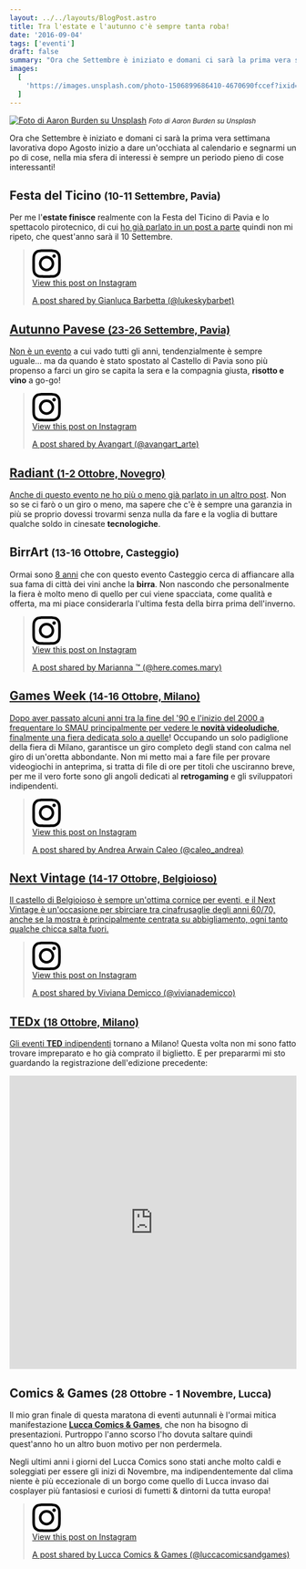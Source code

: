 ```yaml
---
layout: ../../layouts/BlogPost.astro
title: Tra l'estate e l'autunno c'è sempre tanta roba!
date: '2016-09-04'
tags: ['eventi']
draft: false
summary: "Ora che Settembre è iniziato e domani ci sarà la prima vera settimana lavorativa dopo Agosto inizio a dare un'occhiata al calendario e segnarmi un po di cose, nella mia sfera di interessi è sempre un periodo pieno di cose interessanti!"
images:
  [
    'https://images.unsplash.com/photo-1506899686410-4670690fccef?ixid=MnwxMjA3fDB8MHxwaG90by1wYWdlfHx8fGVufDB8fHx8&ixlib=rb-1.2.1&auto=format&fit=crop&w=1200&q=80',
  ]
---
```


<script async src="//www.instagram.com/embed.js"></script>

[![Foto di Aaron Burden su Unsplash](https://images.unsplash.com/photo-1506899686410-4670690fccef?ixid=MnwxMjA3fDB8MHxwaG90by1wYWdlfHx8fGVufDB8fHx8&ixlib=rb-1.2.1&auto=format&fit=crop&w=1200&q=80)](https://unsplash.com/photos/Zl8zGdnNcP8) <small>_Foto di Aaron Burden su Unsplash_</small>

Ora che Settembre è iniziato e domani ci sarà la prima vera settimana lavorativa dopo Agosto inizio a dare un'occhiata al calendario e segnarmi un po di cose, nella mia sfera di interessi è sempre un periodo pieno di cose interessanti!

## Festa del Ticino <small>(10-11 Settembre, Pavia)</small>

Per me l'**estate finisce** realmente con la Festa del Ticino di Pavia e lo spettacolo pirotecnico, di cui [ho già parlato in un post a parte](https://salvatorelaisa.blog/post/fuochi-fine-estate/) quindi non mi ripeto, che quest'anno sarà il 10 Settembre.

<blockquote className="instagram-media" data-instgrm-captioned data-instgrm-permalink="https://www.instagram.com/p/7TiCw2yVgC/?utm_source=ig_embed&utm_campaign=loading" data-instgrm-version={13} style={{background: '#FFF', border: 0, borderRadius: '3px', boxShadow: '0 0 1px 0 rgba(0,0,0,0.5),0 1px 10px 0 rgba(0,0,0,0.15)', margin: '1px', maxWidth: '540px', minWidth: '326px', padding: 0, width: 'calc(100% - 2px)'}}><div style={{padding: '16px'}}> <a href="https://www.instagram.com/p/7TiCw2yVgC/?utm_source=ig_embed&utm_campaign=loading" style={{background: '#FFFFFF', lineHeight: 0, padding: '0 0', textAlign: 'center', textDecoration: 'none', width: '100%'}} target="_blank"> <div style={{display: 'flex', flexDirection: 'row', alignItems: 'center'}}> <div style={{backgroundColor: '#F4F4F4', borderRadius: '50%', flexGrow: 0, height: '40px', marginRight: '14px', width: '40px'}} /> <div style={{display: 'flex', flexDirection: 'column', flexGrow: 1, justifyContent: 'center'}}> <div style={{backgroundColor: '#F4F4F4', borderRadius: '4px', flexGrow: 0, height: '14px', marginBottom: '6px', width: '100px'}} /> <div style={{backgroundColor: '#F4F4F4', borderRadius: '4px', flexGrow: 0, height: '14px', width: '60px'}} /></div></div><div style={{padding: '19% 0'}} /> <div style={{display: 'block', height: '50px', margin: '0 auto 12px', width: '50px'}}><svg width="50px" height="50px" viewBox="0 0 60 60" version="1.1" xmlns="https://www.w3.org/2000/svg" xmlnsXlink="https://www.w3.org/1999/xlink"><g stroke="none" strokeWidth={1} fill="none" fillRule="evenodd"><g transform="translate(-511.000000, -20.000000)" fill="#000000"><g><path d="M556.869,30.41 C554.814,30.41 553.148,32.076 553.148,34.131 C553.148,36.186 554.814,37.852 556.869,37.852 C558.924,37.852 560.59,36.186 560.59,34.131 C560.59,32.076 558.924,30.41 556.869,30.41 M541,60.657 C535.114,60.657 530.342,55.887 530.342,50 C530.342,44.114 535.114,39.342 541,39.342 C546.887,39.342 551.658,44.114 551.658,50 C551.658,55.887 546.887,60.657 541,60.657 M541,33.886 C532.1,33.886 524.886,41.1 524.886,50 C524.886,58.899 532.1,66.113 541,66.113 C549.9,66.113 557.115,58.899 557.115,50 C557.115,41.1 549.9,33.886 541,33.886 M565.378,62.101 C565.244,65.022 564.756,66.606 564.346,67.663 C563.803,69.06 563.154,70.057 562.106,71.106 C561.058,72.155 560.06,72.803 558.662,73.347 C557.607,73.757 556.021,74.244 553.102,74.378 C549.944,74.521 548.997,74.552 541,74.552 C533.003,74.552 532.056,74.521 528.898,74.378 C525.979,74.244 524.393,73.757 523.338,73.347 C521.94,72.803 520.942,72.155 519.894,71.106 C518.846,70.057 518.197,69.06 517.654,67.663 C517.244,66.606 516.755,65.022 516.623,62.101 C516.479,58.943 516.448,57.996 516.448,50 C516.448,42.003 516.479,41.056 516.623,37.899 C516.755,34.978 517.244,33.391 517.654,32.338 C518.197,30.938 518.846,29.942 519.894,28.894 C520.942,27.846 521.94,27.196 523.338,26.654 C524.393,26.244 525.979,25.756 528.898,25.623 C532.057,25.479 533.004,25.448 541,25.448 C548.997,25.448 549.943,25.479 553.102,25.623 C556.021,25.756 557.607,26.244 558.662,26.654 C560.06,27.196 561.058,27.846 562.106,28.894 C563.154,29.942 563.803,30.938 564.346,32.338 C564.756,33.391 565.244,34.978 565.378,37.899 C565.522,41.056 565.552,42.003 565.552,50 C565.552,57.996 565.522,58.943 565.378,62.101 M570.82,37.631 C570.674,34.438 570.167,32.258 569.425,30.349 C568.659,28.377 567.633,26.702 565.965,25.035 C564.297,23.368 562.623,22.342 560.652,21.575 C558.743,20.834 556.562,20.326 553.369,20.18 C550.169,20.033 549.148,20 541,20 C532.853,20 531.831,20.033 528.631,20.18 C525.438,20.326 523.257,20.834 521.349,21.575 C519.376,22.342 517.703,23.368 516.035,25.035 C514.368,26.702 513.342,28.377 512.574,30.349 C511.834,32.258 511.326,34.438 511.181,37.631 C511.035,40.831 511,41.851 511,50 C511,58.147 511.035,59.17 511.181,62.369 C511.326,65.562 511.834,67.743 512.574,69.651 C513.342,71.625 514.368,73.296 516.035,74.965 C517.703,76.634 519.376,77.658 521.349,78.425 C523.257,79.167 525.438,79.673 528.631,79.82 C531.831,79.965 532.853,80.001 541,80.001 C549.148,80.001 550.169,79.965 553.369,79.82 C556.562,79.673 558.743,79.167 560.652,78.425 C562.623,77.658 564.297,76.634 565.965,74.965 C567.633,73.296 568.659,71.625 569.425,69.651 C570.167,67.743 570.674,65.562 570.82,62.369 C570.966,59.17 571,58.147 571,50 C571,41.851 570.966,40.831 570.82,37.631" /></g></g></g></svg></div><div style={{paddingTop: '8px'}}> <div style={{color: '#3897f0', fontFamily: 'Arial,sans-serif', fontSize: '14px', fontStyle: 'normal', fontWeight: 550, lineHeight: '18px'}}> View this post on Instagram</div></div><div style={{padding: '12.5% 0'}} /> <div style={{display: 'flex', flexDirection: 'row', marginBottom: '14px', alignItems: 'center'}}><div> <div style={{backgroundColor: '#F4F4F4', borderRadius: '50%', height: '12.5px', width: '12.5px', transform: 'translateX(0px) translateY(7px)'}} /> <div style={{backgroundColor: '#F4F4F4', height: '12.5px', transform: 'rotate(-45deg) translateX(3px) translateY(1px)', width: '12.5px', flexGrow: 0, marginRight: '14px', marginLeft: '2px'}} /> <div style={{backgroundColor: '#F4F4F4', borderRadius: '50%', height: '12.5px', width: '12.5px', transform: 'translateX(9px) translateY(-18px)'}} /></div><div style={{marginLeft: '8px'}}> <div style={{backgroundColor: '#F4F4F4', borderRadius: '50%', flexGrow: 0, height: '20px', width: '20px'}} /> <div style={{width: 0, height: 0, borderTop: '2px solid transparent', borderLeft: '6px solid #f4f4f4', borderBottom: '2px solid transparent', transform: 'translateX(16px) translateY(-4px) rotate(30deg)'}} /></div><div style={{marginLeft: 'auto'}}> <div style={{width: '0px', borderTop: '8px solid #F4F4F4', borderRight: '8px solid transparent', transform: 'translateY(16px)'}} /> <div style={{backgroundColor: '#F4F4F4', flexGrow: 0, height: '12px', width: '16px', transform: 'translateY(-4px)'}} /> <div style={{width: 0, height: 0, borderTop: '8px solid #F4F4F4', borderLeft: '8px solid transparent', transform: 'translateY(-4px) translateX(8px)'}} /></div></div> <div style={{display: 'flex', flexDirection: 'column', flexGrow: 1, justifyContent: 'center', marginBottom: '24px'}}> <div style={{backgroundColor: '#F4F4F4', borderRadius: '4px', flexGrow: 0, height: '14px', marginBottom: '6px', width: '224px'}} /> <div style={{backgroundColor: '#F4F4F4', borderRadius: '4px', flexGrow: 0, height: '14px', width: '144px'}} /></div></a><p style={{color: '#c9c8cd', fontFamily: 'Arial,sans-serif', fontSize: '14px', lineHeight: '17px', marginBottom: 0, marginTop: '8px', overflow: 'hidden', padding: '8px 0 7px', textAlign: 'center', textOverflow: 'ellipsis', whiteSpace: 'nowrap'}}><a href="https://www.instagram.com/p/7TiCw2yVgC/?utm_source=ig_embed&utm_campaign=loading" style={{color: '#c9c8cd', fontFamily: 'Arial,sans-serif', fontSize: '14px', fontStyle: 'normal', fontWeight: 'normal', lineHeight: '17px', textDecoration: 'none'}} target="_blank">A post shared by Gianluca Barbetta (@lukeskybarbet)</a></p></div></blockquote>

## Autunno Pavese <small>(23-26 Settembre, Pavia)</small>

Non è un [evento](http://www.autunnopavesedoc.it/) a cui vado tutti gli anni, tendenzialmente è sempre uguale... ma da quando è stato spostato al Castello di Pavia sono più propenso a farci un giro se capita la sera e la compagnia giusta, **risotto e vino** a go-go!

<blockquote className="instagram-media" data-instgrm-captioned data-instgrm-permalink="https://www.instagram.com/p/8Gw_CFswPn/?utm_source=ig_embed&utm_campaign=loading" data-instgrm-version={13} style={{background: '#FFF', border: 0, borderRadius: '3px', boxShadow: '0 0 1px 0 rgba(0,0,0,0.5),0 1px 10px 0 rgba(0,0,0,0.15)', margin: '1px', maxWidth: '540px', minWidth: '326px', padding: 0, width: 'calc(100% - 2px)'}}><div style={{padding: '16px'}}> <a href="https://www.instagram.com/p/8Gw_CFswPn/?utm_source=ig_embed&utm_campaign=loading" style={{background: '#FFFFFF', lineHeight: 0, padding: '0 0', textAlign: 'center', textDecoration: 'none', width: '100%'}} target="_blank"> <div style={{display: 'flex', flexDirection: 'row', alignItems: 'center'}}> <div style={{backgroundColor: '#F4F4F4', borderRadius: '50%', flexGrow: 0, height: '40px', marginRight: '14px', width: '40px'}} /> <div style={{display: 'flex', flexDirection: 'column', flexGrow: 1, justifyContent: 'center'}}> <div style={{backgroundColor: '#F4F4F4', borderRadius: '4px', flexGrow: 0, height: '14px', marginBottom: '6px', width: '100px'}} /> <div style={{backgroundColor: '#F4F4F4', borderRadius: '4px', flexGrow: 0, height: '14px', width: '60px'}} /></div></div><div style={{padding: '19% 0'}} /> <div style={{display: 'block', height: '50px', margin: '0 auto 12px', width: '50px'}}><svg width="50px" height="50px" viewBox="0 0 60 60" version="1.1" xmlns="https://www.w3.org/2000/svg" xmlnsXlink="https://www.w3.org/1999/xlink"><g stroke="none" strokeWidth={1} fill="none" fillRule="evenodd"><g transform="translate(-511.000000, -20.000000)" fill="#000000"><g><path d="M556.869,30.41 C554.814,30.41 553.148,32.076 553.148,34.131 C553.148,36.186 554.814,37.852 556.869,37.852 C558.924,37.852 560.59,36.186 560.59,34.131 C560.59,32.076 558.924,30.41 556.869,30.41 M541,60.657 C535.114,60.657 530.342,55.887 530.342,50 C530.342,44.114 535.114,39.342 541,39.342 C546.887,39.342 551.658,44.114 551.658,50 C551.658,55.887 546.887,60.657 541,60.657 M541,33.886 C532.1,33.886 524.886,41.1 524.886,50 C524.886,58.899 532.1,66.113 541,66.113 C549.9,66.113 557.115,58.899 557.115,50 C557.115,41.1 549.9,33.886 541,33.886 M565.378,62.101 C565.244,65.022 564.756,66.606 564.346,67.663 C563.803,69.06 563.154,70.057 562.106,71.106 C561.058,72.155 560.06,72.803 558.662,73.347 C557.607,73.757 556.021,74.244 553.102,74.378 C549.944,74.521 548.997,74.552 541,74.552 C533.003,74.552 532.056,74.521 528.898,74.378 C525.979,74.244 524.393,73.757 523.338,73.347 C521.94,72.803 520.942,72.155 519.894,71.106 C518.846,70.057 518.197,69.06 517.654,67.663 C517.244,66.606 516.755,65.022 516.623,62.101 C516.479,58.943 516.448,57.996 516.448,50 C516.448,42.003 516.479,41.056 516.623,37.899 C516.755,34.978 517.244,33.391 517.654,32.338 C518.197,30.938 518.846,29.942 519.894,28.894 C520.942,27.846 521.94,27.196 523.338,26.654 C524.393,26.244 525.979,25.756 528.898,25.623 C532.057,25.479 533.004,25.448 541,25.448 C548.997,25.448 549.943,25.479 553.102,25.623 C556.021,25.756 557.607,26.244 558.662,26.654 C560.06,27.196 561.058,27.846 562.106,28.894 C563.154,29.942 563.803,30.938 564.346,32.338 C564.756,33.391 565.244,34.978 565.378,37.899 C565.522,41.056 565.552,42.003 565.552,50 C565.552,57.996 565.522,58.943 565.378,62.101 M570.82,37.631 C570.674,34.438 570.167,32.258 569.425,30.349 C568.659,28.377 567.633,26.702 565.965,25.035 C564.297,23.368 562.623,22.342 560.652,21.575 C558.743,20.834 556.562,20.326 553.369,20.18 C550.169,20.033 549.148,20 541,20 C532.853,20 531.831,20.033 528.631,20.18 C525.438,20.326 523.257,20.834 521.349,21.575 C519.376,22.342 517.703,23.368 516.035,25.035 C514.368,26.702 513.342,28.377 512.574,30.349 C511.834,32.258 511.326,34.438 511.181,37.631 C511.035,40.831 511,41.851 511,50 C511,58.147 511.035,59.17 511.181,62.369 C511.326,65.562 511.834,67.743 512.574,69.651 C513.342,71.625 514.368,73.296 516.035,74.965 C517.703,76.634 519.376,77.658 521.349,78.425 C523.257,79.167 525.438,79.673 528.631,79.82 C531.831,79.965 532.853,80.001 541,80.001 C549.148,80.001 550.169,79.965 553.369,79.82 C556.562,79.673 558.743,79.167 560.652,78.425 C562.623,77.658 564.297,76.634 565.965,74.965 C567.633,73.296 568.659,71.625 569.425,69.651 C570.167,67.743 570.674,65.562 570.82,62.369 C570.966,59.17 571,58.147 571,50 C571,41.851 570.966,40.831 570.82,37.631" /></g></g></g></svg></div><div style={{paddingTop: '8px'}}> <div style={{color: '#3897f0', fontFamily: 'Arial,sans-serif', fontSize: '14px', fontStyle: 'normal', fontWeight: 550, lineHeight: '18px'}}> View this post on Instagram</div></div><div style={{padding: '12.5% 0'}} /> <div style={{display: 'flex', flexDirection: 'row', marginBottom: '14px', alignItems: 'center'}}><div> <div style={{backgroundColor: '#F4F4F4', borderRadius: '50%', height: '12.5px', width: '12.5px', transform: 'translateX(0px) translateY(7px)'}} /> <div style={{backgroundColor: '#F4F4F4', height: '12.5px', transform: 'rotate(-45deg) translateX(3px) translateY(1px)', width: '12.5px', flexGrow: 0, marginRight: '14px', marginLeft: '2px'}} /> <div style={{backgroundColor: '#F4F4F4', borderRadius: '50%', height: '12.5px', width: '12.5px', transform: 'translateX(9px) translateY(-18px)'}} /></div><div style={{marginLeft: '8px'}}> <div style={{backgroundColor: '#F4F4F4', borderRadius: '50%', flexGrow: 0, height: '20px', width: '20px'}} /> <div style={{width: 0, height: 0, borderTop: '2px solid transparent', borderLeft: '6px solid #f4f4f4', borderBottom: '2px solid transparent', transform: 'translateX(16px) translateY(-4px) rotate(30deg)'}} /></div><div style={{marginLeft: 'auto'}}> <div style={{width: '0px', borderTop: '8px solid #F4F4F4', borderRight: '8px solid transparent', transform: 'translateY(16px)'}} /> <div style={{backgroundColor: '#F4F4F4', flexGrow: 0, height: '12px', width: '16px', transform: 'translateY(-4px)'}} /> <div style={{width: 0, height: 0, borderTop: '8px solid #F4F4F4', borderLeft: '8px solid transparent', transform: 'translateY(-4px) translateX(8px)'}} /></div></div> <div style={{display: 'flex', flexDirection: 'column', flexGrow: 1, justifyContent: 'center', marginBottom: '24px'}}> <div style={{backgroundColor: '#F4F4F4', borderRadius: '4px', flexGrow: 0, height: '14px', marginBottom: '6px', width: '224px'}} /> <div style={{backgroundColor: '#F4F4F4', borderRadius: '4px', flexGrow: 0, height: '14px', width: '144px'}} /></div></a><p style={{color: '#c9c8cd', fontFamily: 'Arial,sans-serif', fontSize: '14px', lineHeight: '17px', marginBottom: 0, marginTop: '8px', overflow: 'hidden', padding: '8px 0 7px', textAlign: 'center', textOverflow: 'ellipsis', whiteSpace: 'nowrap'}}><a href="https://www.instagram.com/p/8Gw_CFswPn/?utm_source=ig_embed&utm_campaign=loading" style={{color: '#c9c8cd', fontFamily: 'Arial,sans-serif', fontSize: '14px', fontStyle: 'normal', fontWeight: 'normal', lineHeight: '17px', textDecoration: 'none'}} target="_blank">A post shared by Avangart (@avangart_arte)</a></p></div></blockquote>

## Radiant <small>(1-2 Ottobre, Novegro)</small>

Anche di questo evento ne ho [più o meno già parlato in un altro post](https://salvatorelaisa.blog/post/hdd-vs-cloud/). Non so se ci farò o un giro o meno, ma sapere che c'è è sempre una garanzia in più se proprio dovessi trovarmi senza nulla da fare e la voglia di buttare qualche soldo in cinesate **tecnologiche**.

## BirrArt <small>(13-16 Ottobre, Casteggio)</small>

Ormai sono [8 anni](http://www.birrart.org/) che con questo evento Casteggio cerca di affiancare alla sua fama di città dei vini anche la **birra**. Non nascondo che personalmente la fiera è molto meno di quello per cui viene spacciata, come qualità e offerta, ma mi piace considerarla l'ultima festa della birra prima dell'inverno.

<blockquote className="instagram-media" data-instgrm-captioned data-instgrm-permalink="https://www.instagram.com/p/BDtpqshmuAV/?utm_source=ig_embed&utm_campaign=loading" data-instgrm-version={13} style={{background: '#FFF', border: 0, borderRadius: '3px', boxShadow: '0 0 1px 0 rgba(0,0,0,0.5),0 1px 10px 0 rgba(0,0,0,0.15)', margin: '1px', maxWidth: '540px', minWidth: '326px', padding: 0, width: 'calc(100% - 2px)'}}><div style={{padding: '16px'}}> <a href="https://www.instagram.com/p/BDtpqshmuAV/?utm_source=ig_embed&utm_campaign=loading" style={{background: '#FFFFFF', lineHeight: 0, padding: '0 0', textAlign: 'center', textDecoration: 'none', width: '100%'}} target="_blank"> <div style={{display: 'flex', flexDirection: 'row', alignItems: 'center'}}> <div style={{backgroundColor: '#F4F4F4', borderRadius: '50%', flexGrow: 0, height: '40px', marginRight: '14px', width: '40px'}} /> <div style={{display: 'flex', flexDirection: 'column', flexGrow: 1, justifyContent: 'center'}}> <div style={{backgroundColor: '#F4F4F4', borderRadius: '4px', flexGrow: 0, height: '14px', marginBottom: '6px', width: '100px'}} /> <div style={{backgroundColor: '#F4F4F4', borderRadius: '4px', flexGrow: 0, height: '14px', width: '60px'}} /></div></div><div style={{padding: '19% 0'}} /> <div style={{display: 'block', height: '50px', margin: '0 auto 12px', width: '50px'}}><svg width="50px" height="50px" viewBox="0 0 60 60" version="1.1" xmlns="https://www.w3.org/2000/svg" xmlnsXlink="https://www.w3.org/1999/xlink"><g stroke="none" strokeWidth={1} fill="none" fillRule="evenodd"><g transform="translate(-511.000000, -20.000000)" fill="#000000"><g><path d="M556.869,30.41 C554.814,30.41 553.148,32.076 553.148,34.131 C553.148,36.186 554.814,37.852 556.869,37.852 C558.924,37.852 560.59,36.186 560.59,34.131 C560.59,32.076 558.924,30.41 556.869,30.41 M541,60.657 C535.114,60.657 530.342,55.887 530.342,50 C530.342,44.114 535.114,39.342 541,39.342 C546.887,39.342 551.658,44.114 551.658,50 C551.658,55.887 546.887,60.657 541,60.657 M541,33.886 C532.1,33.886 524.886,41.1 524.886,50 C524.886,58.899 532.1,66.113 541,66.113 C549.9,66.113 557.115,58.899 557.115,50 C557.115,41.1 549.9,33.886 541,33.886 M565.378,62.101 C565.244,65.022 564.756,66.606 564.346,67.663 C563.803,69.06 563.154,70.057 562.106,71.106 C561.058,72.155 560.06,72.803 558.662,73.347 C557.607,73.757 556.021,74.244 553.102,74.378 C549.944,74.521 548.997,74.552 541,74.552 C533.003,74.552 532.056,74.521 528.898,74.378 C525.979,74.244 524.393,73.757 523.338,73.347 C521.94,72.803 520.942,72.155 519.894,71.106 C518.846,70.057 518.197,69.06 517.654,67.663 C517.244,66.606 516.755,65.022 516.623,62.101 C516.479,58.943 516.448,57.996 516.448,50 C516.448,42.003 516.479,41.056 516.623,37.899 C516.755,34.978 517.244,33.391 517.654,32.338 C518.197,30.938 518.846,29.942 519.894,28.894 C520.942,27.846 521.94,27.196 523.338,26.654 C524.393,26.244 525.979,25.756 528.898,25.623 C532.057,25.479 533.004,25.448 541,25.448 C548.997,25.448 549.943,25.479 553.102,25.623 C556.021,25.756 557.607,26.244 558.662,26.654 C560.06,27.196 561.058,27.846 562.106,28.894 C563.154,29.942 563.803,30.938 564.346,32.338 C564.756,33.391 565.244,34.978 565.378,37.899 C565.522,41.056 565.552,42.003 565.552,50 C565.552,57.996 565.522,58.943 565.378,62.101 M570.82,37.631 C570.674,34.438 570.167,32.258 569.425,30.349 C568.659,28.377 567.633,26.702 565.965,25.035 C564.297,23.368 562.623,22.342 560.652,21.575 C558.743,20.834 556.562,20.326 553.369,20.18 C550.169,20.033 549.148,20 541,20 C532.853,20 531.831,20.033 528.631,20.18 C525.438,20.326 523.257,20.834 521.349,21.575 C519.376,22.342 517.703,23.368 516.035,25.035 C514.368,26.702 513.342,28.377 512.574,30.349 C511.834,32.258 511.326,34.438 511.181,37.631 C511.035,40.831 511,41.851 511,50 C511,58.147 511.035,59.17 511.181,62.369 C511.326,65.562 511.834,67.743 512.574,69.651 C513.342,71.625 514.368,73.296 516.035,74.965 C517.703,76.634 519.376,77.658 521.349,78.425 C523.257,79.167 525.438,79.673 528.631,79.82 C531.831,79.965 532.853,80.001 541,80.001 C549.148,80.001 550.169,79.965 553.369,79.82 C556.562,79.673 558.743,79.167 560.652,78.425 C562.623,77.658 564.297,76.634 565.965,74.965 C567.633,73.296 568.659,71.625 569.425,69.651 C570.167,67.743 570.674,65.562 570.82,62.369 C570.966,59.17 571,58.147 571,50 C571,41.851 570.966,40.831 570.82,37.631" /></g></g></g></svg></div><div style={{paddingTop: '8px'}}> <div style={{color: '#3897f0', fontFamily: 'Arial,sans-serif', fontSize: '14px', fontStyle: 'normal', fontWeight: 550, lineHeight: '18px'}}> View this post on Instagram</div></div><div style={{padding: '12.5% 0'}} /> <div style={{display: 'flex', flexDirection: 'row', marginBottom: '14px', alignItems: 'center'}}><div> <div style={{backgroundColor: '#F4F4F4', borderRadius: '50%', height: '12.5px', width: '12.5px', transform: 'translateX(0px) translateY(7px)'}} /> <div style={{backgroundColor: '#F4F4F4', height: '12.5px', transform: 'rotate(-45deg) translateX(3px) translateY(1px)', width: '12.5px', flexGrow: 0, marginRight: '14px', marginLeft: '2px'}} /> <div style={{backgroundColor: '#F4F4F4', borderRadius: '50%', height: '12.5px', width: '12.5px', transform: 'translateX(9px) translateY(-18px)'}} /></div><div style={{marginLeft: '8px'}}> <div style={{backgroundColor: '#F4F4F4', borderRadius: '50%', flexGrow: 0, height: '20px', width: '20px'}} /> <div style={{width: 0, height: 0, borderTop: '2px solid transparent', borderLeft: '6px solid #f4f4f4', borderBottom: '2px solid transparent', transform: 'translateX(16px) translateY(-4px) rotate(30deg)'}} /></div><div style={{marginLeft: 'auto'}}> <div style={{width: '0px', borderTop: '8px solid #F4F4F4', borderRight: '8px solid transparent', transform: 'translateY(16px)'}} /> <div style={{backgroundColor: '#F4F4F4', flexGrow: 0, height: '12px', width: '16px', transform: 'translateY(-4px)'}} /> <div style={{width: 0, height: 0, borderTop: '8px solid #F4F4F4', borderLeft: '8px solid transparent', transform: 'translateY(-4px) translateX(8px)'}} /></div></div> <div style={{display: 'flex', flexDirection: 'column', flexGrow: 1, justifyContent: 'center', marginBottom: '24px'}}> <div style={{backgroundColor: '#F4F4F4', borderRadius: '4px', flexGrow: 0, height: '14px', marginBottom: '6px', width: '224px'}} /> <div style={{backgroundColor: '#F4F4F4', borderRadius: '4px', flexGrow: 0, height: '14px', width: '144px'}} /></div></a><p style={{color: '#c9c8cd', fontFamily: 'Arial,sans-serif', fontSize: '14px', lineHeight: '17px', marginBottom: 0, marginTop: '8px', overflow: 'hidden', padding: '8px 0 7px', textAlign: 'center', textOverflow: 'ellipsis', whiteSpace: 'nowrap'}}><a href="https://www.instagram.com/p/BDtpqshmuAV/?utm_source=ig_embed&utm_campaign=loading" style={{color: '#c9c8cd', fontFamily: 'Arial,sans-serif', fontSize: '14px', fontStyle: 'normal', fontWeight: 'normal', lineHeight: '17px', textDecoration: 'none'}} target="_blank">A post shared by Marianna ™ (@here.comes.mary)</a></p></div></blockquote>

## Games Week <small>(14-16 Ottobre, Milano)</small>

Dopo aver passato alcuni anni tra la fine del '90 e l'inizio del 2000 a frequentare lo SMAU principalmente per vedere le **novità videoludiche**, finalmente[ una fiera dedicata solo a quelle](http://www.milangamesweek.it/)! Occupando un solo padiglione della fiera di Milano, garantisce un giro completo degli stand con calma nel giro di un'oretta abbondante. Non mi metto mai a fare file per provare videogiochi in anteprima, si tratta di file di ore per titoli che usciranno breve, per me il vero forte sono gli angoli dedicati al **retrogaming** e gli sviluppatori indipendenti.

<blockquote className="instagram-media" data-instgrm-captioned data-instgrm-permalink="https://www.instagram.com/p/BAft93twNIO/?utm_source=ig_embed&utm_campaign=loading" data-instgrm-version={13} style={{background: '#FFF', border: 0, borderRadius: '3px', boxShadow: '0 0 1px 0 rgba(0,0,0,0.5),0 1px 10px 0 rgba(0,0,0,0.15)', margin: '1px', maxWidth: '540px', minWidth: '326px', padding: 0, width: 'calc(100% - 2px)'}}><div style={{padding: '16px'}}> <a href="https://www.instagram.com/p/BAft93twNIO/?utm_source=ig_embed&utm_campaign=loading" style={{background: '#FFFFFF', lineHeight: 0, padding: '0 0', textAlign: 'center', textDecoration: 'none', width: '100%'}} target="_blank"> <div style={{display: 'flex', flexDirection: 'row', alignItems: 'center'}}> <div style={{backgroundColor: '#F4F4F4', borderRadius: '50%', flexGrow: 0, height: '40px', marginRight: '14px', width: '40px'}} /> <div style={{display: 'flex', flexDirection: 'column', flexGrow: 1, justifyContent: 'center'}}> <div style={{backgroundColor: '#F4F4F4', borderRadius: '4px', flexGrow: 0, height: '14px', marginBottom: '6px', width: '100px'}} /> <div style={{backgroundColor: '#F4F4F4', borderRadius: '4px', flexGrow: 0, height: '14px', width: '60px'}} /></div></div><div style={{padding: '19% 0'}} /> <div style={{display: 'block', height: '50px', margin: '0 auto 12px', width: '50px'}}><svg width="50px" height="50px" viewBox="0 0 60 60" version="1.1" xmlns="https://www.w3.org/2000/svg" xmlnsXlink="https://www.w3.org/1999/xlink"><g stroke="none" strokeWidth={1} fill="none" fillRule="evenodd"><g transform="translate(-511.000000, -20.000000)" fill="#000000"><g><path d="M556.869,30.41 C554.814,30.41 553.148,32.076 553.148,34.131 C553.148,36.186 554.814,37.852 556.869,37.852 C558.924,37.852 560.59,36.186 560.59,34.131 C560.59,32.076 558.924,30.41 556.869,30.41 M541,60.657 C535.114,60.657 530.342,55.887 530.342,50 C530.342,44.114 535.114,39.342 541,39.342 C546.887,39.342 551.658,44.114 551.658,50 C551.658,55.887 546.887,60.657 541,60.657 M541,33.886 C532.1,33.886 524.886,41.1 524.886,50 C524.886,58.899 532.1,66.113 541,66.113 C549.9,66.113 557.115,58.899 557.115,50 C557.115,41.1 549.9,33.886 541,33.886 M565.378,62.101 C565.244,65.022 564.756,66.606 564.346,67.663 C563.803,69.06 563.154,70.057 562.106,71.106 C561.058,72.155 560.06,72.803 558.662,73.347 C557.607,73.757 556.021,74.244 553.102,74.378 C549.944,74.521 548.997,74.552 541,74.552 C533.003,74.552 532.056,74.521 528.898,74.378 C525.979,74.244 524.393,73.757 523.338,73.347 C521.94,72.803 520.942,72.155 519.894,71.106 C518.846,70.057 518.197,69.06 517.654,67.663 C517.244,66.606 516.755,65.022 516.623,62.101 C516.479,58.943 516.448,57.996 516.448,50 C516.448,42.003 516.479,41.056 516.623,37.899 C516.755,34.978 517.244,33.391 517.654,32.338 C518.197,30.938 518.846,29.942 519.894,28.894 C520.942,27.846 521.94,27.196 523.338,26.654 C524.393,26.244 525.979,25.756 528.898,25.623 C532.057,25.479 533.004,25.448 541,25.448 C548.997,25.448 549.943,25.479 553.102,25.623 C556.021,25.756 557.607,26.244 558.662,26.654 C560.06,27.196 561.058,27.846 562.106,28.894 C563.154,29.942 563.803,30.938 564.346,32.338 C564.756,33.391 565.244,34.978 565.378,37.899 C565.522,41.056 565.552,42.003 565.552,50 C565.552,57.996 565.522,58.943 565.378,62.101 M570.82,37.631 C570.674,34.438 570.167,32.258 569.425,30.349 C568.659,28.377 567.633,26.702 565.965,25.035 C564.297,23.368 562.623,22.342 560.652,21.575 C558.743,20.834 556.562,20.326 553.369,20.18 C550.169,20.033 549.148,20 541,20 C532.853,20 531.831,20.033 528.631,20.18 C525.438,20.326 523.257,20.834 521.349,21.575 C519.376,22.342 517.703,23.368 516.035,25.035 C514.368,26.702 513.342,28.377 512.574,30.349 C511.834,32.258 511.326,34.438 511.181,37.631 C511.035,40.831 511,41.851 511,50 C511,58.147 511.035,59.17 511.181,62.369 C511.326,65.562 511.834,67.743 512.574,69.651 C513.342,71.625 514.368,73.296 516.035,74.965 C517.703,76.634 519.376,77.658 521.349,78.425 C523.257,79.167 525.438,79.673 528.631,79.82 C531.831,79.965 532.853,80.001 541,80.001 C549.148,80.001 550.169,79.965 553.369,79.82 C556.562,79.673 558.743,79.167 560.652,78.425 C562.623,77.658 564.297,76.634 565.965,74.965 C567.633,73.296 568.659,71.625 569.425,69.651 C570.167,67.743 570.674,65.562 570.82,62.369 C570.966,59.17 571,58.147 571,50 C571,41.851 570.966,40.831 570.82,37.631" /></g></g></g></svg></div><div style={{paddingTop: '8px'}}> <div style={{color: '#3897f0', fontFamily: 'Arial,sans-serif', fontSize: '14px', fontStyle: 'normal', fontWeight: 550, lineHeight: '18px'}}> View this post on Instagram</div></div><div style={{padding: '12.5% 0'}} /> <div style={{display: 'flex', flexDirection: 'row', marginBottom: '14px', alignItems: 'center'}}><div> <div style={{backgroundColor: '#F4F4F4', borderRadius: '50%', height: '12.5px', width: '12.5px', transform: 'translateX(0px) translateY(7px)'}} /> <div style={{backgroundColor: '#F4F4F4', height: '12.5px', transform: 'rotate(-45deg) translateX(3px) translateY(1px)', width: '12.5px', flexGrow: 0, marginRight: '14px', marginLeft: '2px'}} /> <div style={{backgroundColor: '#F4F4F4', borderRadius: '50%', height: '12.5px', width: '12.5px', transform: 'translateX(9px) translateY(-18px)'}} /></div><div style={{marginLeft: '8px'}}> <div style={{backgroundColor: '#F4F4F4', borderRadius: '50%', flexGrow: 0, height: '20px', width: '20px'}} /> <div style={{width: 0, height: 0, borderTop: '2px solid transparent', borderLeft: '6px solid #f4f4f4', borderBottom: '2px solid transparent', transform: 'translateX(16px) translateY(-4px) rotate(30deg)'}} /></div><div style={{marginLeft: 'auto'}}> <div style={{width: '0px', borderTop: '8px solid #F4F4F4', borderRight: '8px solid transparent', transform: 'translateY(16px)'}} /> <div style={{backgroundColor: '#F4F4F4', flexGrow: 0, height: '12px', width: '16px', transform: 'translateY(-4px)'}} /> <div style={{width: 0, height: 0, borderTop: '8px solid #F4F4F4', borderLeft: '8px solid transparent', transform: 'translateY(-4px) translateX(8px)'}} /></div></div> <div style={{display: 'flex', flexDirection: 'column', flexGrow: 1, justifyContent: 'center', marginBottom: '24px'}}> <div style={{backgroundColor: '#F4F4F4', borderRadius: '4px', flexGrow: 0, height: '14px', marginBottom: '6px', width: '224px'}} /> <div style={{backgroundColor: '#F4F4F4', borderRadius: '4px', flexGrow: 0, height: '14px', width: '144px'}} /></div></a><p style={{color: '#c9c8cd', fontFamily: 'Arial,sans-serif', fontSize: '14px', lineHeight: '17px', marginBottom: 0, marginTop: '8px', overflow: 'hidden', padding: '8px 0 7px', textAlign: 'center', textOverflow: 'ellipsis', whiteSpace: 'nowrap'}}><a href="https://www.instagram.com/p/BAft93twNIO/?utm_source=ig_embed&utm_campaign=loading" style={{color: '#c9c8cd', fontFamily: 'Arial,sans-serif', fontSize: '14px', fontStyle: 'normal', fontWeight: 'normal', lineHeight: '17px', textDecoration: 'none'}} target="_blank">A post shared by Andrea Arwain Caleo (@caleo_andrea)</a></p></div></blockquote>

## Next Vintage <small>(14-17 Ottobre, Belgioioso)</small>

Il castello di Belgioioso è sempre un'ottima cornice per eventi, e il Next Vintage è un'occasione per sbirciare tra cinafrusaglie degli anni 60/70, anche se la mostra è principalmente centrata su abbigliamento, ogni tanto qualche chicca salta fuori.

<blockquote className="instagram-media" data-instgrm-captioned data-instgrm-permalink="https://www.instagram.com/p/88DiuyPmdl/?utm_source=ig_embed&utm_campaign=loading" data-instgrm-version={13} style={{background: '#FFF', border: 0, borderRadius: '3px', boxShadow: '0 0 1px 0 rgba(0,0,0,0.5),0 1px 10px 0 rgba(0,0,0,0.15)', margin: '1px', maxWidth: '540px', minWidth: '326px', padding: 0, width: 'calc(100% - 2px)'}}><div style={{padding: '16px'}}> <a href="https://www.instagram.com/p/88DiuyPmdl/?utm_source=ig_embed&utm_campaign=loading" style={{background: '#FFFFFF', lineHeight: 0, padding: '0 0', textAlign: 'center', textDecoration: 'none', width: '100%'}} target="_blank"> <div style={{display: 'flex', flexDirection: 'row', alignItems: 'center'}}> <div style={{backgroundColor: '#F4F4F4', borderRadius: '50%', flexGrow: 0, height: '40px', marginRight: '14px', width: '40px'}} /> <div style={{display: 'flex', flexDirection: 'column', flexGrow: 1, justifyContent: 'center'}}> <div style={{backgroundColor: '#F4F4F4', borderRadius: '4px', flexGrow: 0, height: '14px', marginBottom: '6px', width: '100px'}} /> <div style={{backgroundColor: '#F4F4F4', borderRadius: '4px', flexGrow: 0, height: '14px', width: '60px'}} /></div></div><div style={{padding: '19% 0'}} /> <div style={{display: 'block', height: '50px', margin: '0 auto 12px', width: '50px'}}><svg width="50px" height="50px" viewBox="0 0 60 60" version="1.1" xmlns="https://www.w3.org/2000/svg" xmlnsXlink="https://www.w3.org/1999/xlink"><g stroke="none" strokeWidth={1} fill="none" fillRule="evenodd"><g transform="translate(-511.000000, -20.000000)" fill="#000000"><g><path d="M556.869,30.41 C554.814,30.41 553.148,32.076 553.148,34.131 C553.148,36.186 554.814,37.852 556.869,37.852 C558.924,37.852 560.59,36.186 560.59,34.131 C560.59,32.076 558.924,30.41 556.869,30.41 M541,60.657 C535.114,60.657 530.342,55.887 530.342,50 C530.342,44.114 535.114,39.342 541,39.342 C546.887,39.342 551.658,44.114 551.658,50 C551.658,55.887 546.887,60.657 541,60.657 M541,33.886 C532.1,33.886 524.886,41.1 524.886,50 C524.886,58.899 532.1,66.113 541,66.113 C549.9,66.113 557.115,58.899 557.115,50 C557.115,41.1 549.9,33.886 541,33.886 M565.378,62.101 C565.244,65.022 564.756,66.606 564.346,67.663 C563.803,69.06 563.154,70.057 562.106,71.106 C561.058,72.155 560.06,72.803 558.662,73.347 C557.607,73.757 556.021,74.244 553.102,74.378 C549.944,74.521 548.997,74.552 541,74.552 C533.003,74.552 532.056,74.521 528.898,74.378 C525.979,74.244 524.393,73.757 523.338,73.347 C521.94,72.803 520.942,72.155 519.894,71.106 C518.846,70.057 518.197,69.06 517.654,67.663 C517.244,66.606 516.755,65.022 516.623,62.101 C516.479,58.943 516.448,57.996 516.448,50 C516.448,42.003 516.479,41.056 516.623,37.899 C516.755,34.978 517.244,33.391 517.654,32.338 C518.197,30.938 518.846,29.942 519.894,28.894 C520.942,27.846 521.94,27.196 523.338,26.654 C524.393,26.244 525.979,25.756 528.898,25.623 C532.057,25.479 533.004,25.448 541,25.448 C548.997,25.448 549.943,25.479 553.102,25.623 C556.021,25.756 557.607,26.244 558.662,26.654 C560.06,27.196 561.058,27.846 562.106,28.894 C563.154,29.942 563.803,30.938 564.346,32.338 C564.756,33.391 565.244,34.978 565.378,37.899 C565.522,41.056 565.552,42.003 565.552,50 C565.552,57.996 565.522,58.943 565.378,62.101 M570.82,37.631 C570.674,34.438 570.167,32.258 569.425,30.349 C568.659,28.377 567.633,26.702 565.965,25.035 C564.297,23.368 562.623,22.342 560.652,21.575 C558.743,20.834 556.562,20.326 553.369,20.18 C550.169,20.033 549.148,20 541,20 C532.853,20 531.831,20.033 528.631,20.18 C525.438,20.326 523.257,20.834 521.349,21.575 C519.376,22.342 517.703,23.368 516.035,25.035 C514.368,26.702 513.342,28.377 512.574,30.349 C511.834,32.258 511.326,34.438 511.181,37.631 C511.035,40.831 511,41.851 511,50 C511,58.147 511.035,59.17 511.181,62.369 C511.326,65.562 511.834,67.743 512.574,69.651 C513.342,71.625 514.368,73.296 516.035,74.965 C517.703,76.634 519.376,77.658 521.349,78.425 C523.257,79.167 525.438,79.673 528.631,79.82 C531.831,79.965 532.853,80.001 541,80.001 C549.148,80.001 550.169,79.965 553.369,79.82 C556.562,79.673 558.743,79.167 560.652,78.425 C562.623,77.658 564.297,76.634 565.965,74.965 C567.633,73.296 568.659,71.625 569.425,69.651 C570.167,67.743 570.674,65.562 570.82,62.369 C570.966,59.17 571,58.147 571,50 C571,41.851 570.966,40.831 570.82,37.631" /></g></g></g></svg></div><div style={{paddingTop: '8px'}}> <div style={{color: '#3897f0', fontFamily: 'Arial,sans-serif', fontSize: '14px', fontStyle: 'normal', fontWeight: 550, lineHeight: '18px'}}> View this post on Instagram</div></div><div style={{padding: '12.5% 0'}} /> <div style={{display: 'flex', flexDirection: 'row', marginBottom: '14px', alignItems: 'center'}}><div> <div style={{backgroundColor: '#F4F4F4', borderRadius: '50%', height: '12.5px', width: '12.5px', transform: 'translateX(0px) translateY(7px)'}} /> <div style={{backgroundColor: '#F4F4F4', height: '12.5px', transform: 'rotate(-45deg) translateX(3px) translateY(1px)', width: '12.5px', flexGrow: 0, marginRight: '14px', marginLeft: '2px'}} /> <div style={{backgroundColor: '#F4F4F4', borderRadius: '50%', height: '12.5px', width: '12.5px', transform: 'translateX(9px) translateY(-18px)'}} /></div><div style={{marginLeft: '8px'}}> <div style={{backgroundColor: '#F4F4F4', borderRadius: '50%', flexGrow: 0, height: '20px', width: '20px'}} /> <div style={{width: 0, height: 0, borderTop: '2px solid transparent', borderLeft: '6px solid #f4f4f4', borderBottom: '2px solid transparent', transform: 'translateX(16px) translateY(-4px) rotate(30deg)'}} /></div><div style={{marginLeft: 'auto'}}> <div style={{width: '0px', borderTop: '8px solid #F4F4F4', borderRight: '8px solid transparent', transform: 'translateY(16px)'}} /> <div style={{backgroundColor: '#F4F4F4', flexGrow: 0, height: '12px', width: '16px', transform: 'translateY(-4px)'}} /> <div style={{width: 0, height: 0, borderTop: '8px solid #F4F4F4', borderLeft: '8px solid transparent', transform: 'translateY(-4px) translateX(8px)'}} /></div></div> <div style={{display: 'flex', flexDirection: 'column', flexGrow: 1, justifyContent: 'center', marginBottom: '24px'}}> <div style={{backgroundColor: '#F4F4F4', borderRadius: '4px', flexGrow: 0, height: '14px', marginBottom: '6px', width: '224px'}} /> <div style={{backgroundColor: '#F4F4F4', borderRadius: '4px', flexGrow: 0, height: '14px', width: '144px'}} /></div></a><p style={{color: '#c9c8cd', fontFamily: 'Arial,sans-serif', fontSize: '14px', lineHeight: '17px', marginBottom: 0, marginTop: '8px', overflow: 'hidden', padding: '8px 0 7px', textAlign: 'center', textOverflow: 'ellipsis', whiteSpace: 'nowrap'}}><a href="https://www.instagram.com/p/88DiuyPmdl/?utm_source=ig_embed&utm_campaign=loading" style={{color: '#c9c8cd', fontFamily: 'Arial,sans-serif', fontSize: '14px', fontStyle: 'normal', fontWeight: 'normal', lineHeight: '17px', textDecoration: 'none'}} target="_blank">A post shared by Viviana Demicco (@vivianademicco)</a></p></div></blockquote>

## TEDx <small>(18 Ottobre, Milano)</small>

Gli [eventi **TED** indipendenti](www.tedxmilano.it) tornano a Milano!
Questa volta non mi sono fatto trovare impreparato e ho già comprato il biglietto. E per prepararmi mi sto guardando la registrazione dell'edizione precedente:

<iframe width="100%" height="515" src="https://www.youtube.com/embed/ZbPR7lkZyTQ?list=PLsRNoUx8w3rPflea6YPxnaw-iUpuqEwvf" frameBorder="0" allowFullScreen></iframe>

## Comics & Games <small>(28 Ottobre - 1 Novembre, Lucca)</small>

Il mio gran finale di questa maratona di eventi autunnali è l'ormai mitica manifestazione **[Lucca Comics & Games](http://www.luccacomicsandgames.com/it/2016/home/)**, che non ha bisogno di presentazioni. Purtroppo l'anno scorso l'ho dovuta saltare quindi quest'anno ho un altro buon motivo per non perdermela.

Negli ultimi anni i giorni del Lucca Comics sono stati anche molto caldi e soleggiati per essere gli inizi di Novembre, ma indipendentemente dal clima niente è più eccezionale di un borgo come quello di Lucca invaso dai cosplayer più fantasiosi e curiosi di fumetti & dintorni da tutta europa!

<blockquote className="instagram-media" data-instgrm-captioned data-instgrm-permalink="https://www.instagram.com/p/BKVuoPJA4kP/?utm_source=ig_embed&utm_campaign=loading" data-instgrm-version={13} style={{background: '#FFF', border: 0, borderRadius: '3px', boxShadow: '0 0 1px 0 rgba(0,0,0,0.5),0 1px 10px 0 rgba(0,0,0,0.15)', margin: '1px', maxWidth: '540px', minWidth: '326px', padding: 0, width: 'calc(100% - 2px)'}}><div style={{padding: '16px'}}> <a href="https://www.instagram.com/p/BKVuoPJA4kP/?utm_source=ig_embed&utm_campaign=loading" style={{background: '#FFFFFF', lineHeight: 0, padding: '0 0', textAlign: 'center', textDecoration: 'none', width: '100%'}} target="_blank"> <div style={{display: 'flex', flexDirection: 'row', alignItems: 'center'}}> <div style={{backgroundColor: '#F4F4F4', borderRadius: '50%', flexGrow: 0, height: '40px', marginRight: '14px', width: '40px'}} /> <div style={{display: 'flex', flexDirection: 'column', flexGrow: 1, justifyContent: 'center'}}> <div style={{backgroundColor: '#F4F4F4', borderRadius: '4px', flexGrow: 0, height: '14px', marginBottom: '6px', width: '100px'}} /> <div style={{backgroundColor: '#F4F4F4', borderRadius: '4px', flexGrow: 0, height: '14px', width: '60px'}} /></div></div><div style={{padding: '19% 0'}} /> <div style={{display: 'block', height: '50px', margin: '0 auto 12px', width: '50px'}}><svg width="50px" height="50px" viewBox="0 0 60 60" version="1.1" xmlns="https://www.w3.org/2000/svg" xmlnsXlink="https://www.w3.org/1999/xlink"><g stroke="none" strokeWidth={1} fill="none" fillRule="evenodd"><g transform="translate(-511.000000, -20.000000)" fill="#000000"><g><path d="M556.869,30.41 C554.814,30.41 553.148,32.076 553.148,34.131 C553.148,36.186 554.814,37.852 556.869,37.852 C558.924,37.852 560.59,36.186 560.59,34.131 C560.59,32.076 558.924,30.41 556.869,30.41 M541,60.657 C535.114,60.657 530.342,55.887 530.342,50 C530.342,44.114 535.114,39.342 541,39.342 C546.887,39.342 551.658,44.114 551.658,50 C551.658,55.887 546.887,60.657 541,60.657 M541,33.886 C532.1,33.886 524.886,41.1 524.886,50 C524.886,58.899 532.1,66.113 541,66.113 C549.9,66.113 557.115,58.899 557.115,50 C557.115,41.1 549.9,33.886 541,33.886 M565.378,62.101 C565.244,65.022 564.756,66.606 564.346,67.663 C563.803,69.06 563.154,70.057 562.106,71.106 C561.058,72.155 560.06,72.803 558.662,73.347 C557.607,73.757 556.021,74.244 553.102,74.378 C549.944,74.521 548.997,74.552 541,74.552 C533.003,74.552 532.056,74.521 528.898,74.378 C525.979,74.244 524.393,73.757 523.338,73.347 C521.94,72.803 520.942,72.155 519.894,71.106 C518.846,70.057 518.197,69.06 517.654,67.663 C517.244,66.606 516.755,65.022 516.623,62.101 C516.479,58.943 516.448,57.996 516.448,50 C516.448,42.003 516.479,41.056 516.623,37.899 C516.755,34.978 517.244,33.391 517.654,32.338 C518.197,30.938 518.846,29.942 519.894,28.894 C520.942,27.846 521.94,27.196 523.338,26.654 C524.393,26.244 525.979,25.756 528.898,25.623 C532.057,25.479 533.004,25.448 541,25.448 C548.997,25.448 549.943,25.479 553.102,25.623 C556.021,25.756 557.607,26.244 558.662,26.654 C560.06,27.196 561.058,27.846 562.106,28.894 C563.154,29.942 563.803,30.938 564.346,32.338 C564.756,33.391 565.244,34.978 565.378,37.899 C565.522,41.056 565.552,42.003 565.552,50 C565.552,57.996 565.522,58.943 565.378,62.101 M570.82,37.631 C570.674,34.438 570.167,32.258 569.425,30.349 C568.659,28.377 567.633,26.702 565.965,25.035 C564.297,23.368 562.623,22.342 560.652,21.575 C558.743,20.834 556.562,20.326 553.369,20.18 C550.169,20.033 549.148,20 541,20 C532.853,20 531.831,20.033 528.631,20.18 C525.438,20.326 523.257,20.834 521.349,21.575 C519.376,22.342 517.703,23.368 516.035,25.035 C514.368,26.702 513.342,28.377 512.574,30.349 C511.834,32.258 511.326,34.438 511.181,37.631 C511.035,40.831 511,41.851 511,50 C511,58.147 511.035,59.17 511.181,62.369 C511.326,65.562 511.834,67.743 512.574,69.651 C513.342,71.625 514.368,73.296 516.035,74.965 C517.703,76.634 519.376,77.658 521.349,78.425 C523.257,79.167 525.438,79.673 528.631,79.82 C531.831,79.965 532.853,80.001 541,80.001 C549.148,80.001 550.169,79.965 553.369,79.82 C556.562,79.673 558.743,79.167 560.652,78.425 C562.623,77.658 564.297,76.634 565.965,74.965 C567.633,73.296 568.659,71.625 569.425,69.651 C570.167,67.743 570.674,65.562 570.82,62.369 C570.966,59.17 571,58.147 571,50 C571,41.851 570.966,40.831 570.82,37.631" /></g></g></g></svg></div><div style={{paddingTop: '8px'}}> <div style={{color: '#3897f0', fontFamily: 'Arial,sans-serif', fontSize: '14px', fontStyle: 'normal', fontWeight: 550, lineHeight: '18px'}}> View this post on Instagram</div></div><div style={{padding: '12.5% 0'}} /> <div style={{display: 'flex', flexDirection: 'row', marginBottom: '14px', alignItems: 'center'}}><div> <div style={{backgroundColor: '#F4F4F4', borderRadius: '50%', height: '12.5px', width: '12.5px', transform: 'translateX(0px) translateY(7px)'}} /> <div style={{backgroundColor: '#F4F4F4', height: '12.5px', transform: 'rotate(-45deg) translateX(3px) translateY(1px)', width: '12.5px', flexGrow: 0, marginRight: '14px', marginLeft: '2px'}} /> <div style={{backgroundColor: '#F4F4F4', borderRadius: '50%', height: '12.5px', width: '12.5px', transform: 'translateX(9px) translateY(-18px)'}} /></div><div style={{marginLeft: '8px'}}> <div style={{backgroundColor: '#F4F4F4', borderRadius: '50%', flexGrow: 0, height: '20px', width: '20px'}} /> <div style={{width: 0, height: 0, borderTop: '2px solid transparent', borderLeft: '6px solid #f4f4f4', borderBottom: '2px solid transparent', transform: 'translateX(16px) translateY(-4px) rotate(30deg)'}} /></div><div style={{marginLeft: 'auto'}}> <div style={{width: '0px', borderTop: '8px solid #F4F4F4', borderRight: '8px solid transparent', transform: 'translateY(16px)'}} /> <div style={{backgroundColor: '#F4F4F4', flexGrow: 0, height: '12px', width: '16px', transform: 'translateY(-4px)'}} /> <div style={{width: 0, height: 0, borderTop: '8px solid #F4F4F4', borderLeft: '8px solid transparent', transform: 'translateY(-4px) translateX(8px)'}} /></div></div> <div style={{display: 'flex', flexDirection: 'column', flexGrow: 1, justifyContent: 'center', marginBottom: '24px'}}> <div style={{backgroundColor: '#F4F4F4', borderRadius: '4px', flexGrow: 0, height: '14px', marginBottom: '6px', width: '224px'}} /> <div style={{backgroundColor: '#F4F4F4', borderRadius: '4px', flexGrow: 0, height: '14px', width: '144px'}} /></div></a><p style={{color: '#c9c8cd', fontFamily: 'Arial,sans-serif', fontSize: '14px', lineHeight: '17px', marginBottom: 0, marginTop: '8px', overflow: 'hidden', padding: '8px 0 7px', textAlign: 'center', textOverflow: 'ellipsis', whiteSpace: 'nowrap'}}><a href="https://www.instagram.com/p/BKVuoPJA4kP/?utm_source=ig_embed&utm_campaign=loading" style={{color: '#c9c8cd', fontFamily: 'Arial,sans-serif', fontSize: '14px', fontStyle: 'normal', fontWeight: 'normal', lineHeight: '17px', textDecoration: 'none'}} target="_blank">A post shared by Lucca Comics &amp; Games (@luccacomicsandgames)</a></p></div></blockquote>

